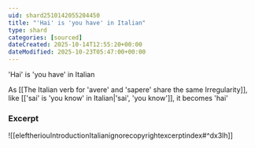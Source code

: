```yaml
---
uid: shard2510142055204450
title: "'Hai' is 'you have' in Italian"
type: shard
categories: [sourced]
dateCreated: 2025-10-14T12:55:20+00:00
dateModified: 2025-10-23T05:47:00+00:00
---
```

'Hai' is 'you have' in Italian 

As [[The Italian verb for 'avere' and 'sapere' share the same Irregularity]], like [['sai' is 'you know' in Italian|'sai', 'you know']], it becomes 'hai'
### Excerpt
![[eleftheriouIntroductionItalianignorecopyrightexcerptindex#^dx3lh]]